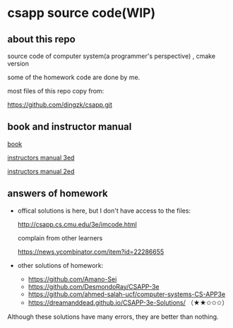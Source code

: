 # csapp source code(WIP)

## about this repo
source code of computer system(a programmer's perspective) , cmake version

some of the homework code are done by me.

most files of this repo copy from:

https://github.com/dingzk/csapp.git 


## book and instructor manual

[book](pdf/Computer%20Systems.%20A%20Programmer’s%20Perspective%203rd%20Edition%20Global%20Edition%20(Randal%20E.%20Bryant,%20David%20R.%20O’Hallaron)%20.pdf)

[instructors manual 3ed](pdf/csapp-3e-solutions.pdf)

[instructors manual 2ed](pdf/csapp-3e-solutions.pdf)

## answers of homework

* offical solutions is here, but I don't have access to the files:

  http://csapp.cs.cmu.edu/3e/imcode.html

  complain from other learners
  
  https://news.ycombinator.com/item?id=22286655


* other solutions of homework:

  - https://github.com/Amano-Sei
  - https://github.com/DesmondoRay/CSAPP-3e
  - https://github.com/ahmed-salah-ucf/computer-systems-CS-APP3e
  - https://dreamanddead.github.io/CSAPP-3e-Solutions/  （★★✩✩✩）

Although these solutions have many errors,  they are better than nothing.








